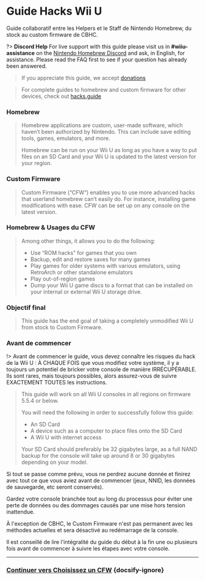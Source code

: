 # Guide Hacks Wii U

Guide collaboratif entre les Helpers et le Staff de Nintendo Homebrew, du stock au custom firmware de CBHC.

?> **Discord Help** For live support with this guide please visit us in **#wiiu-assistance** on the [Nintendo Homebrew Discord](https://discord.gg/C29hYvh) and ask, in English, for assistance. Please read the FAQ first to see if your question has already been answered.

> If you appreciate this guide, we accept [donations](donations)

> For complete guides to homebrew and custom firmware for other devices, check out [hacks.guide](https://hacks.guide)

### Homebrew

> Homebrew applications are custom, user-made software, which haven’t been authorized by Nintendo. This can include save editing tools, games, emulators, and more.
> 
> Homebrew can be run on your Wii U as long as you have a way to put files on an SD Card and your Wii U is updated to the latest version for your region.

### Custom Firmware

> Custom Firmware (“CFW”) enables you to use more advanced hacks that userland homebrew can’t easily do. For instance, installing game modifications with ease. CFW can be set up on any console on the latest version.

### Homebrew & Usages du CFW
>
> Among other things, it allows you to do the following:
> 
> - Use “ROM hacks” for games that you own
> - Backup, edit and restore saves for many games
> - Play games for older systems with various emulators, using RetroArch or other standalone emulators
> - Play out-of-region games
> - Dump your Wii U game discs to a format that can be installed on your internal or external Wii U storage drive.


### Objectif final

> This guide has the end goal of taking a completely unmodified Wii U from stock to Custom Firmware.

### Avant de commencer

!> Avant de commencer le guide, vous devez connaître les risques du hack de la Wii U : À CHAQUE FOIS que vous modifiez votre système, il y a toujours un potentiel de bricker votre console de manière IRRÉCUPÉRABLE. Ils sont rares, mais toujours possibles, alors assurez-vous de suivre EXACTEMENT TOUTES les instructions.
>
> This guide will work on all Wii U consoles in all regions on firmware 5.5.4 or below.
> 
> You will need the following in order to successfully follow this guide:
> 
> - An SD Card
> - A device such as a computer to place files onto the SD Card
> - A Wii U with internet access
> 
> Your SD Card should preferably be 32 gigabytes large, as a full NAND backup for the console will take up around 8 or 30 gigabytes depending on your model.

Si tout se passe comme prévu, vous ne perdrez aucune donnée et finirez avec tout ce que vous aviez avant de commencer (jeux, NNID, les données de sauvegarde, etc seront conservés).

Gardez votre console branchée tout au long du processus pour éviter une perte de données ou des dommages causés par une mise hors tension inattendue.

À l'exception de CBHC, le Custom Firmware n'est pas permanent avec les méthodes actuelles et sera désactivé au redémarrage de la console.

Il est conseillé de lire l'intégralité du guide du début à la fin une ou plusieurs fois avant de commencer à suivre les étapes avec votre console.

---

### [Continuer vers Choisissez un CFW](cfw-choice) {docsify-ignore}
